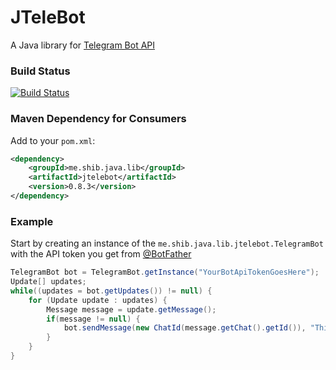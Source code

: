 # JTeleBot
A Java library for [Telegram Bot API](https://core.telegram.org/bots/api)

### Build Status
[![Build Status](https://travis-ci.org/shibme/jtelebot.svg)](https://travis-ci.org/shibme/jtelebot)

### Maven Dependency for Consumers
Add to your `pom.xml`:

```xml
<dependency>
	<groupId>me.shib.java.lib</groupId>
	<artifactId>jtelebot</artifactId>
	<version>0.8.3</version>
</dependency>
```

### Example
Start by creating an instance of the `me.shib.java.lib.jtelebot.TelegramBot` with the API token you get from [@BotFather](https://telegram.me/BotFather)

```java
TelegramBot bot = TelegramBot.getInstance("YourBotApiTokenGoesHere");
Update[] updates;
while((updates = bot.getUpdates()) != null) {
    for (Update update : updates) {
        Message message = update.getMessage();
        if(message != null) {
            bot.sendMessage(new ChatId(message.getChat().getId()), "This is a reply from the bot! :)");
        }
    }
}
```